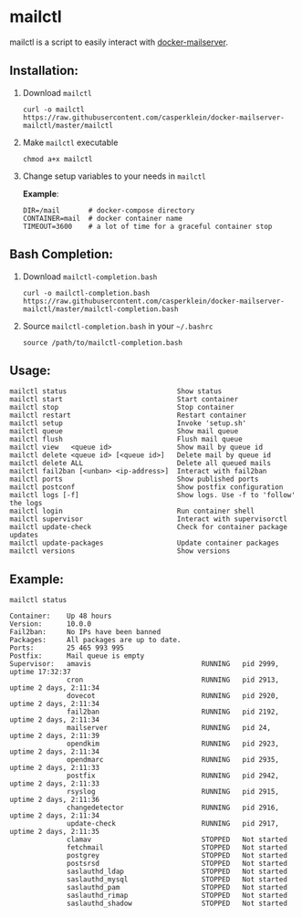 # mailctl

mailctl is a script to easily interact with [docker-mailserver](https://github.com/docker-mailserver/docker-mailserver/).

## Installation:

1. Download `mailctl`

       curl -o mailctl https://raw.githubusercontent.com/casperklein/docker-mailserver-mailctl/master/mailctl

1. Make `mailctl` executable

       chmod a+x mailctl

1. Change setup variables to your needs in `mailctl`

   **Example**:

       DIR=/mail       # docker-compose directory
       CONTAINER=mail  # docker container name
       TIMEOUT=3600    # a lot of time for a graceful container stop

## Bash Completion:

1. Download `mailctl-completion.bash`

       curl -o mailctl-completion.bash https://raw.githubusercontent.com/casperklein/docker-mailserver-mailctl/master/mailctl-completion.bash

2. Source `mailctl-completion.bash` in your `~/.bashrc`

       source /path/to/mailctl-completion.bash

## Usage:

    mailctl status                           Show status
    mailctl start                            Start container
    mailctl stop                             Stop container
    mailctl restart                          Restart container
    mailctl setup                            Invoke 'setup.sh'
    mailctl queue                            Show mail queue
    mailctl flush                            Flush mail queue
    mailctl view   <queue id>                Show mail by queue id
    mailctl delete <queue id> [<queue id>]   Delete mail by queue id
    mailctl delete ALL                       Delete all queued mails
    mailctl fail2ban [<unban> <ip-address>]  Interact with fail2ban
    mailctl ports                            Show published ports
    mailctl postconf                         Show postfix configuration
    mailctl logs [-f]                        Show logs. Use -f to 'follow' the logs
    mailctl login                            Run container shell
    mailctl supervisor                       Interact with supervisorctl
    mailctl update-check                     Check for container package updates
    mailctl update-packages                  Update container packages
    mailctl versions                         Show versions

## Example:

`mailctl status`

    Container:    Up 48 hours
    Version:      10.0.0
    Fail2ban:     No IPs have been banned
    Packages:     All packages are up to date.
    Ports:        25 465 993 995
    Postfix:      Mail queue is empty
    Supervisor:   amavis                           RUNNING   pid 2999, uptime 17:32:37
                  cron                             RUNNING   pid 2913, uptime 2 days, 2:11:34
                  dovecot                          RUNNING   pid 2920, uptime 2 days, 2:11:34
                  fail2ban                         RUNNING   pid 2192, uptime 2 days, 2:11:34
                  mailserver                       RUNNING   pid 24,   uptime 2 days, 2:11:39
                  opendkim                         RUNNING   pid 2923, uptime 2 days, 2:11:34
                  opendmarc                        RUNNING   pid 2935, uptime 2 days, 2:11:33
                  postfix                          RUNNING   pid 2942, uptime 2 days, 2:11:33
                  rsyslog                          RUNNING   pid 2915, uptime 2 days, 2:11:36
                  changedetector                   RUNNING   pid 2916, uptime 2 days, 2:11:34
                  update-check                     RUNNING   pid 2917, uptime 2 days, 2:11:35
                  clamav                           STOPPED   Not started
                  fetchmail                        STOPPED   Not started
                  postgrey                         STOPPED   Not started
                  postsrsd                         STOPPED   Not started
                  saslauthd_ldap                   STOPPED   Not started
                  saslauthd_mysql                  STOPPED   Not started
                  saslauthd_pam                    STOPPED   Not started
                  saslauthd_rimap                  STOPPED   Not started
                  saslauthd_shadow                 STOPPED   Not started
